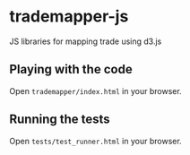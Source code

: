 trademapper-js
==============

JS libraries for mapping trade using d3.js

Playing with the code
---------------------

Open `trademapper/index.html` in your browser.

Running the tests
-----------------

Open `tests/test_runner.html` in your browser.
